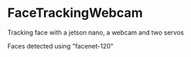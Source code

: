 # FaceTrackingWebcam
Tracking face with a jetson nano, a webcam and two servos <br>

Faces detected using "facenet-120"
